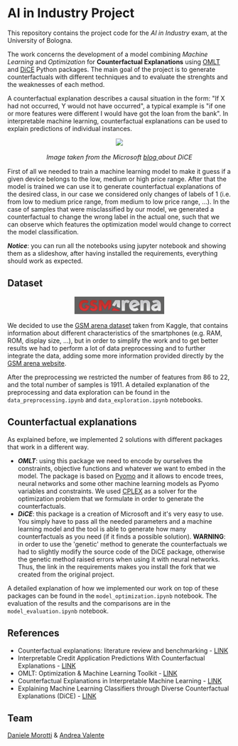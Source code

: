 # AI in Industry Project
This repository contains the project code for the *AI in Industry* exam, at the University of Bologna.

The work concerns the development of a model combining *Machine Learning* and *Optimization* for **Counterfactual Explanations** using [OMLT](https://github.com/cog-imperial/OMLT) and [DiCE](https://github.com/interpretml/DiCE) Python packages. The main goal of the project is to generate counterfactuals with different techniques and to evaluate the strenghts and the weaknesses of each method. 

A counterfactual explanation describes a causal situation in the form: "If X had not occurred, Y would not have occurred", a typical example is "if one or more features were different I would have got the loan from the bank".
In interpretable machine learning, counterfactual explanations can be used to explain predictions of individual instances. 

<div align="center">
    <img src=https://www.microsoft.com/en-us/research/uploads/prod/2020/01/MSR-Amit_1400x788-v3-1blog.gif width="65%" />
    <p style="font-size:0.9rem" align="center">
        <em>Image taken from the Microsoft <a href="https://www.microsoft.com/en-us/research/blog/open-source-library-provides-explanation-for-machine-learning-through-diverse-counterfactuals/"> blog </a> about DiCE </em>
    </p>
</div>

First of all we needed to train a machine learning model to make it guess if a given device belongs to the low, medium or high price range. After that the model is trained we can use it to generate counterfactual explanations of the desired class, in our case we considered only changes of labels of 1 (i.e. from low to medium price range, from medium to low price range, ...). In the case of samples that were misclassified by our model, we generated a counterfactual to change the wrong label in the actual one, such that we can observe which features the optimization model would change to correct the model classification.

***Notice***: you can run all the notebooks using jupyter notebook and showing them as a slideshow, after having installed the requirements, everything should work as expected.

## Dataset
<div align="center">
    <img src="/images/gsmarena_logo.png" width="40%" />
</div>

We decided to use the [GSM arena dataset](https://www.kaggle.com/datasets/msainani/gsmarena-mobile-devices) taken from Kaggle, that contains information about different characteristics of the smartphones (e.g. RAM, ROM, display size, ...), but in order to simplify the work and to get better results we had to perform a lot of data preprocessing and to further integrate the data, adding some more information provided directly by the [GSM arena website](https://www.gsmarena.com/).

After the preprocessing we restricted the number of features from 86 to 22, and the total number of samples is 1911. A detailed explanation of the preprocessing and data exploration can be found in the ```data_preprocessing.ipynb``` and ```data_exploration.ipynb``` notebooks.


## Counterfactual explanations
As explained before, we implemented 2 solutions with different packages that work in a different way. 
- ***OMLT***: using this package we need to encode by ourselves the constraints, objective functions and whatever we want to embed in the model. The package is based on [Pyomo](https://github.com/Pyomo/pyomo) and it allows to encode trees, neural networks and some other machine learning models as Pyomo variables and constraints. We used [CPLEX](https://www.ibm.com/products/ilog-cplex-optimization-studio/cplex-optimizer) as a solver for the optimization problem that we formulate in order to generate the counterfactuals.
- ***DiCE***: this package is a creation of Microsoft and it's very easy to use. You simply have to pass all the needed parameters and a machine learning model and the tool is able to generate how many counterfactuals as you need (if it finds a possible solution). 
**WARNING**: in order to use the 'genetic' method to generate the counterfactuals we had to slightly modify the source code of the DiCE package, otherwise the genetic method raised errors when using it with neural networks. Thus, the link in the requirements makes you install the fork that we created from the original project.

A detailed explanation of how we implemented our work on top of these packages can be found in the ```model_optimization.ipynb``` notebook. The evaluation of the results and the comparisons are in the ```model_evaluation.ipynb``` notebook.

## References

- Counterfactual explanations: literature review and benchmarking - [LINK](https://link.springer.com/article/10.1007/s10618-022-00831-6)
- Interpretable Credit Application Predictions With Counterfactual Explanations - [LINK](https://arxiv.org/abs/1811.05245)
- OMLT: Optimization & Machine Learning Toolkit - [LINK](https://arxiv.org/abs/2202.02414)
- Counterfactual Explanations in Interpretable Machine Learning - [LINK](https://christophm.github.io/interpretable-ml-book/counterfactual.html)
- Explaining Machine Learning Classifiers through Diverse Counterfactual Explanations (DiCE) - [LINK](https://arxiv.org/abs/1905.07697)
## Team

[Daniele Morotti](https://github.com/DanieleMorotti) & [Andrea Valente](https://github.com/Valendrew)

